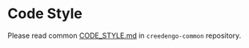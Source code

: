 # Code Style

Please read common [CODE_STYLE.md](https://github.com/green-code-initiative/creedengo-common/blob/main/doc/CODE_STYLE.md) in `creedengo-common` repository.
